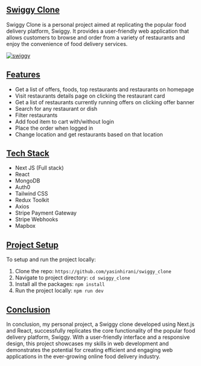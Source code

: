 ## [Swiggy Clone](#swiggy-clone)

Swiggy Clone is a personal project aimed at replicating the popular food delivery platform, Swiggy. It provides a user-friendly web application that allows customers to browse and order from a variety of restaurants and enjoy the convenience of food delivery services.

[![swiggy](https://yasin-swiggy-clone.vercel.app/images/swiggy.svg)](https://yasin-swiggy-clone.vercel.app)

## [Features](#features)

- Get a list of offers, foods, top restaurants and restaurants on homepage
- Visit restaurants details page on clicking the restaurant card
- Get a list of restaurants currently running offers on clicking offer banner
- Search for any restaurant or dish
- Filter restaurants
- Add food item to cart with/without login
- Place the order when logged in
- Change location and get restaurants based on that location

## [Tech Stack](#tech-stack)

- Next JS (Full stack)
- React
- MongoDB
- Auth0
- Tailwind CSS
- Redux Toolkit
- Axios
- Stripe Payment Gateway
- Stripe Webhooks
- Mapbox

## [Project Setup](#project-setup)

To setup and run the project locally:

1. Clone the repo: `https://github.com/yasinhirani/swiggy_clone`
1. Navigate to project directory: `cd swiggy_clone`
1. Install all the packages: `npm install`
1. Run the project locally: `npm run dev`

## [Conclusion](#conclusion)

In conclusion, my personal project, a Swiggy clone developed using Next.js and React, successfully replicates the core functionality of the popular food delivery platform, Swiggy. With a user-friendly interface and a responsive design, this project showcases my skills in web development and demonstrates the potential for creating efficient and engaging web applications in the ever-growing online food delivery industry.
